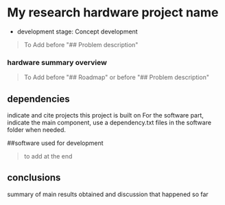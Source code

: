 # My research hardware project name

- development stage: Concept development


> To Add before "## Problem description"

### hardware summary overview

> To Add before "## Roadmap" or before "## Problem description" 

## dependencies
indicate and cite projects this project is built on
For the software part, indicate the main component, use a dependency.txt files in the software folder when needed.

##software used for development

> to add at the end

## conclusions
summary of main results obtained and discussion that happened so far